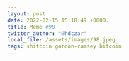 ```yaml
---
layout: post
date: 2022-02-15 15:18:49 +0000.
title: Meme #98
twitter_author: "@hdczar"
local_file: /assets/images/98.jpeg
tags: shitcoin gordon-ramsey bitcoin
---
```

